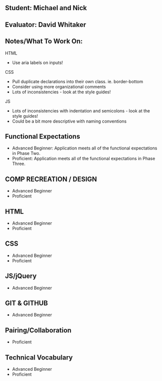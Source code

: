 ## Student: Michael and Nick
## Evaluator: David Whitaker
## Notes/What To Work On:

HTML
* Use aria labels on inputs!

CSS
* Pull duplicate declarations into their own class. ie. border-bottom
* Consider using more organizational comments
* Lots of inconsistencies - look at the style guides!

JS
* Lots of inconsistencies with indentation and semicolons - look at the style guides!
* Could be a bit more descriptive with naming conventions

## Functional Expectations

* Advanced Beginner: Application meets all of the functional expectations in Phase Two.
* Proficient: Application meets all of the functional expectations in Phase Three.

## COMP RECREATION / DESIGN

* Advanced Beginner  
* Proficient  

## HTML

* Advanced Beginner  
* Proficient  

## CSS

* Advanced Beginner  
* Proficient  

## JS/jQuery

* Advanced Beginner  

## GIT & GITHUB

* Advanced Beginner  

## Pairing/Collaboration

* Proficient  

## Technical Vocabulary

* Advanced Beginner
* Proficient

